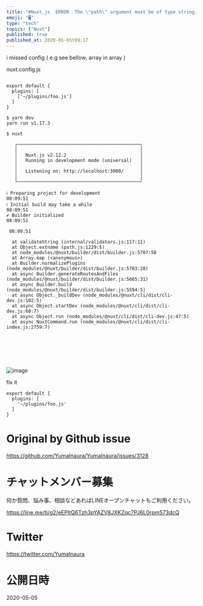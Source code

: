 ```yaml
---
title: "#Nuxt.js  ERROR  The \"path\" argument must be of type string. Received "
emoji: "🖥"
type: "tech"
topics: ["Nuxt"]
published: true
published_at: 2020-05-05t09:17
---
```


i missed config ( e.g see bellow, array in array  )

nuxt.config.js

```

export default {
  plugins: [
    ['~/plugins/foo.js']
  ]
}

```

```
$ yarn dev
yarn run v1.17.3

$ nuxt

   ╭─────────────────────────────────────────────╮
   │                                             │
   │   Nuxt.js v2.12.2                           │
   │   Running in development mode (universal)   │
   │                                             │
   │   Listening on: http://localhost:3000/      │
   │                                             │
   ╰─────────────────────────────────────────────╯

ℹ Preparing project for development                                                                                                  08:09:51
ℹ Initial build may take a while                                                                                                     08:09:51
✔ Builder initialized                                                                                                                08:09:51

 08:09:51

  at validateString (internal/validators.js:117:11)
  at Object.extname (path.js:1229:5)
  at node_modules/@nuxt/builder/dist/builder.js:5707:58
  at Array.map (<anonymous>)
  at Builder.normalizePlugins (node_modules/@nuxt/builder/dist/builder.js:5703:28)
  at async Builder.generateRoutesAndFiles (node_modules/@nuxt/builder/dist/builder.js:5665:31)
  at async Builder.build (node_modules/@nuxt/builder/dist/builder.js:5594:5)
  at async Object._buildDev (node_modules/@nuxt/cli/dist/cli-dev.js:102:5)
  at async Object.startDev (node_modules/@nuxt/cli/dist/cli-dev.js:60:7)
  at async Object.run (node_modules/@nuxt/cli/dist/cli-dev.js:47:5)
  at async NuxtCommand.run (node_modules/@nuxt/cli/dist/cli-index.js:2759:7)







```

![image](https://user-images.githubusercontent.com/13635059/80928411-2b2fd580-8ddf-11ea-8db9-2c377caae32d.png)

fix it 

```
export default {
  plugins: [
    '~/plugins/foo.js'
  ]
}
```


# Original by Github issue

https://github.com/YumaInaura/YumaInaura/issues/3128











<!-- Update From Qiita API -->

# チャットメンバー募集


何か質問、悩み事、相談などあればLINEオープンチャットもご利用ください。

https://line.me/ti/g2/eEPltQ6Tzh3pYAZV8JXKZqc7PJ6L0rpm573dcQ





# Twitter


https://twitter.com/YumaInaura


<!-- Update From Qiita API -->



# 公開日時

2020-05-05
